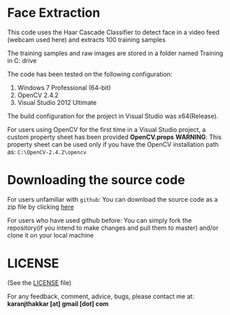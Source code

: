 # Face Extraction

This code uses the Haar Cascade Classifier to detect face in a video feed (webcam used here) and extracts 100 training samples

The training samples and raw images are stored in a folder named Training in C: drive

The code has been tested on the following configuration:

1. Windows 7 Professional (64-bit)
2. OpenCV 2.4.2
3. Visual Studio 2012 Ultimate

The build configuration for the project in Visual Studio was x64(Release).

For users using OpenCV for the first time in a Visual Studio project, a custom property sheet has been provided **OpenCV.props**
**WARNING**: This property sheet can be used only if you have the OpenCV installation path as: `C:\OpenCV-2.4.2\opencv`

# Downloading the source code

For users unfamiliar with `github`: You can download the source code as a zip file by clicking [here](https://github.com/karanjthakkar/face-extraction/archive/master.zip)

For users who have used github before: You can simply fork the repository(if you intend to make changes and pull them to master) and/or clone it on your local machine

# LICENSE

(See the [LICENSE](https://github.com/karanjthakkar/face-extraction/blob/master/LICENSE.txt) file)

For any feedback, comment, advice, bugs, please contact me at:
**karanjthakkar [at] gmail [dot] com**